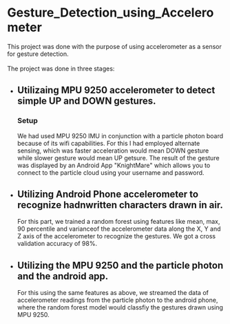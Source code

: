 # Gesture_Detection_using_Accelerometer
This project was done with the purpose of using accelerometer as a sensor for gesture detection. <BR><BR>
The project was done in three stages:
* ## Utilizaing MPU 9250 accelerometer to detect simple UP and DOWN gestures.
  ### Setup
  We had used MPU 9250 IMU in conjunction with a particle photon board because of its wifi capabilities.
For this I had employed alternate sensing, which was faster acceleration would mean DOWN gesture while slower gesture would mean UP getsure. The result of the gesture was displayed by an Android App "KnightMare" which allows you to connect to the particle cloud using your username and password.
  
* ## Utilizing Android Phone accelerometer to recognize hadnwritten characters drawn in air.
  For this part, we trained a random forest using features like mean, max, 90 percentile and varianceof the accelerometer data along the X,   Y and Z axis of the accelerometer to recognize the gestures. We got a cross validation accuracy of 98%.
* ## Utilizing the MPU 9250 and the particle photon and the android app.
  For this using the same features as above, we streamed the data of accelerometer readings from the particle photon to the android phone,   where the random forest model would classfiy the gestures drawn using MPU 9250. 
